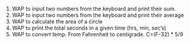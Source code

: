 1. WAP to input two numbers from the keyboard and print their sum.
2. WAP to input two numbers from the keyboard and print their average
3. WAP to calculate the area of a circle
4. WAP to print the total seconds in a given time (hrs, min, sec’s)
5. WAP to convert temp. From Fahrenheit to centigrade. C=(F-32) * 5/9